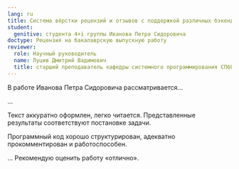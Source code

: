 ```yaml
---
lang: ru
title: Система вёрстки рецензий и отзывов с поддержкой различных бэкендов
student:
  genitive: студента 4+i группы Иванова Петра Сидоровича
doctype: Рецензия на бакалаврскую выпускную работу
reviewer:
  role: Научный руководитель
  name: Луцив Дмитрий Вадимович
  title: старший преподаватель кафедры системного программирования СПбГУ
---
```


В работе Иванова Петра Сидоровича рассматривается...

...

Текст аккуратно оформлен, легко читается. Представленные результаты соответствуют
постановке задачи.

Программный код хорошо структурирован, адекватно прокомментирован и работоспособен.

... Рекомендую оценить работу «отлично».
